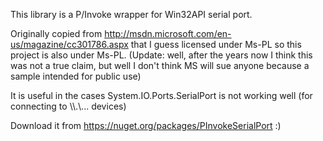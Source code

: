 This library is a P/Invoke wrapper for Win32API serial port.

Originally copied from http://msdn.microsoft.com/en-us/magazine/cc301786.aspx that I guess licensed under Ms-PL so this project is also under Ms-PL. (Update: well, after the years now I think this was not a true claim, but well I don't think MS will sue anyone because a sample intended for public use)

It is useful in the cases System.IO.Ports.SerialPort is not working well (for connecting to \\\\.\\... devices)

Download it from https://nuget.org/packages/PInvokeSerialPort :)
